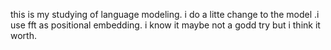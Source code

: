 this is my studying of language modeling.
i do a litte change to the model .i use fft as positional embedding. i know it maybe not a godd try but i think it worth.

